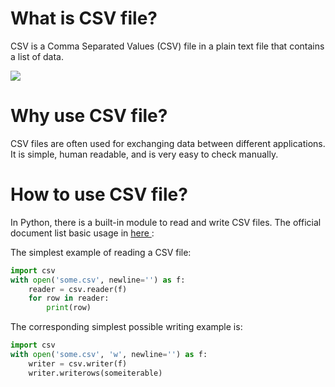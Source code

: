 # What is CSV file?
CSV is a Comma Separated Values (CSV) file in a plain text file that contains a list of data. 

![](img/csv1.jpg)


# Why use CSV file?
CSV files are often used for exchanging data between different applications. It is simple, human readable, and is very
 easy to
 check manually.
 
# How to use CSV file?
In Python, there is a built-in module to read and write CSV files. The official document list basic usage in [here
](https://docs.python.org/3/library/csv.html):

The simplest example of reading a CSV file:
```python
import csv
with open('some.csv', newline='') as f:
    reader = csv.reader(f)
    for row in reader:
        print(row)
```

The corresponding simplest possible writing example is:
```python
import csv
with open('some.csv', 'w', newline='') as f:
    writer = csv.writer(f)
    writer.writerows(someiterable)
```



